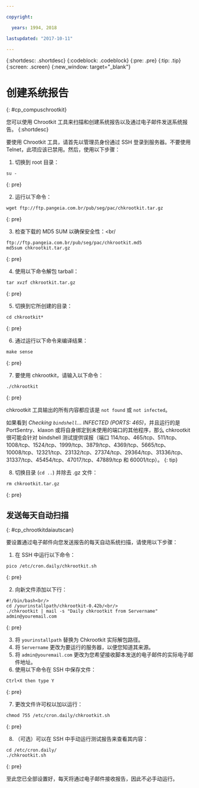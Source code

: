 ```yaml
---

copyright:

  years: 1994, 2018

lastupdated: "2017-10-11"

---
```


{:shortdesc: .shortdesc}
{:codeblock: .codeblock}
{:pre: .pre}
{:tip: .tip}
{:screen: .screen}
{:new_window: target="_blank"}

# 创建系统报告
{: #cp_compuschrootkit}

您可以使用 Chrootkit 工具来扫描和创建系统报告以及通过电子邮件发送系统报告。
{:shortdesc}

要使用 Chrootkit 工具，请首先以管理员身份通过 SSH 登录到服务器。不要使用 Telnet，此项应该已禁用。然后，使用以下步骤：

1. 切换到 root 目录：  

  ```
  su -
  ```
  {: pre}

2. 运行以下命令：

  ```
  wget ftp://ftp.pangeia.com.br/pub/seg/pac/chkrootkit.tar.gz
  ```
  {: pre}

3. 检查下载的 MD5 SUM 以确保安全性：<br/

  ```
  ftp://ftp.pangeia.com.br/pub/seg/pac/chkrootkit.md5
  md5sum chkrootkit.tar.gz
  ```
  {: pre}

4. 使用以下命令解包 tarball：<br/>

  ```
  tar xvzf chkrootkit.tar.gz
  ```
  {: pre}

5. 切换到它所创建的目录：

  ```
  cd chkrootkit*
  ```
  {: pre}

6. 通过运行以下命令来编译结果：

  ```
  make sense
  ```
  {: pre}

7. 要使用 chkrootkit，请输入以下命令：

  ```
  ./chkrootkit
  ```
  {: pre}

chkrootkit 工具输出的所有内容都应该是 `not found` 或 `not infected`。

如果看到 *Checking `bindshell`... INFECTED (PORTS: 465)*，并且运行的是 PortSentry、klaxon 或将自身绑定到未使用的端口的其他程序，那么 chkrootkit 很可能会针对 bindshell 测试提供误报（端口 114/tcp、465/tcp、511/tcp、1008/tcp、1524/tcp、1999/tcp、3879/tcp、4369/tcp、5665/tcp、10008/tcp、12321/tcp、23132/tcp、27374/tcp、29364/tcp、31336/tcp、31337/tcp、45454/tcp、47017/tcp、47889/tcp 和 60001/tcp）。
{: tip}

8. 切换目录 (`cd ..`) 并除去 .gz 文件：  

  ```
  rm chkrootkit.tar.gz
  ```
  {: pre}

## 发送每天自动扫描
{: #cp_chrootkitdaiautscan}

要设置通过电子邮件向您发送报告的每天自动系统扫描，请使用以下步骤：

1. 在 SSH 中运行以下命令：

  ```
  pico /etc/cron.daily/chkrootkit.sh
  ```
  {: pre}

2. 向新文件添加以下行：

  ```
  #!/bin/bash<br/>
  cd /yourinstallpath/chkrootkit-0.42b/<br/>
  ./chkrootkit | mail -s "Daily chkrootkit from Servername" admin@youremail.com
  ```
  {: pre}

3. 将 `yourinstallpath` 替换为 Chkrootkit 实际解包路径。
4. 将 `Servername` 更改为要运行的服务器，以便您知道其来源。
5. 将 `admin@youremail.com` 更改为您希望接收脚本发送的电子邮件的实际电子邮件地址。
6. 使用以下命令在 SSH 中保存文件：

  ```
  Ctrl+X then type Y
  ```
  {: pre}

7. 更改文件许可权以加以运行：

  ```
  chmod 755 /etc/cron.daily/chkrootkit.sh
  ```
  {: pre}

8.  （可选）可以在 SSH 中手动运行测试报告来查看其内容：

  ```
  cd /etc/cron.daily/
  ./chkrootkit.sh
  ```
  {: pre}

至此您已全部设置好，每天将通过电子邮件接收报告，因此不必手动运行。
